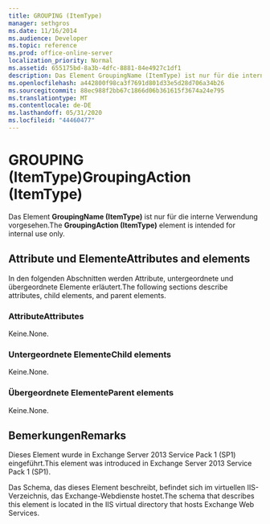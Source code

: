 ```yaml
---
title: GROUPING (ItemType)
manager: sethgros
ms.date: 11/16/2014
ms.audience: Developer
ms.topic: reference
ms.prod: office-online-server
localization_priority: Normal
ms.assetid: 655175bd-8a3b-4dfc-8881-84e4927c1df1
description: Das Element GroupingName (ItemType) ist nur für die interne Verwendung vorgesehen.
ms.openlocfilehash: a442800f98ca3f7691d801d33e5d28d706a34b26
ms.sourcegitcommit: 88ec988f2bb67c1866d06b361615f3674a24e795
ms.translationtype: MT
ms.contentlocale: de-DE
ms.lasthandoff: 05/31/2020
ms.locfileid: "44460477"
---
```

# <a name="groupingaction-itemtype"></a><span data-ttu-id="bd21c-103">GROUPING (ItemType)</span><span class="sxs-lookup"><span data-stu-id="bd21c-103">GroupingAction (ItemType)</span></span>

<span data-ttu-id="bd21c-104">Das Element **GroupingName (ItemType)** ist nur für die interne Verwendung vorgesehen.</span><span class="sxs-lookup"><span data-stu-id="bd21c-104">The **GroupingAction (ItemType)** element is intended for internal use only.</span></span> 

## <a name="attributes-and-elements"></a><span data-ttu-id="bd21c-105">Attribute und Elemente</span><span class="sxs-lookup"><span data-stu-id="bd21c-105">Attributes and elements</span></span>

<span data-ttu-id="bd21c-106">In den folgenden Abschnitten werden Attribute, untergeordnete und übergeordnete Elemente erläutert.</span><span class="sxs-lookup"><span data-stu-id="bd21c-106">The following sections describe attributes, child elements, and parent elements.</span></span>
  
### <a name="attributes"></a><span data-ttu-id="bd21c-107">Attribute</span><span class="sxs-lookup"><span data-stu-id="bd21c-107">Attributes</span></span>

<span data-ttu-id="bd21c-108">Keine.</span><span class="sxs-lookup"><span data-stu-id="bd21c-108">None.</span></span>
  
### <a name="child-elements"></a><span data-ttu-id="bd21c-109">Untergeordnete Elemente</span><span class="sxs-lookup"><span data-stu-id="bd21c-109">Child elements</span></span>

<span data-ttu-id="bd21c-110">Keine.</span><span class="sxs-lookup"><span data-stu-id="bd21c-110">None.</span></span>
  
### <a name="parent-elements"></a><span data-ttu-id="bd21c-111">Übergeordnete Elemente</span><span class="sxs-lookup"><span data-stu-id="bd21c-111">Parent elements</span></span>

<span data-ttu-id="bd21c-112">Keine.</span><span class="sxs-lookup"><span data-stu-id="bd21c-112">None.</span></span>
  
## <a name="remarks"></a><span data-ttu-id="bd21c-113">Bemerkungen</span><span class="sxs-lookup"><span data-stu-id="bd21c-113">Remarks</span></span>

<span data-ttu-id="bd21c-114">Dieses Element wurde in Exchange Server 2013 Service Pack 1 (SP1) eingeführt.</span><span class="sxs-lookup"><span data-stu-id="bd21c-114">This element was introduced in Exchange Server 2013 Service Pack 1 (SP1).</span></span>
  
<span data-ttu-id="bd21c-115">Das Schema, das dieses Element beschreibt, befindet sich im virtuellen IIS-Verzeichnis, das Exchange-Webdienste hostet.</span><span class="sxs-lookup"><span data-stu-id="bd21c-115">The schema that describes this element is located in the IIS virtual directory that hosts Exchange Web Services.</span></span>
  

